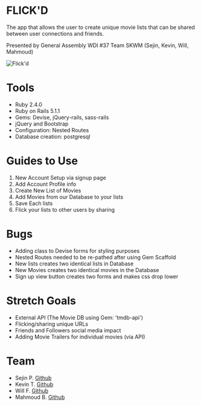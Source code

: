 # FLICK'D

The app that allows the user to create unique movie lists that can be shared between user connections and friends.

Presented by General Assembly WDI #37 Team SKWM (Sejin, Kevin, Will, Mahmoud)

![Flick'd](https://www.dropbox.com/s/47sr7h6id5hkxjf/Screen%20Shot%202017-06-05%20at%2010.34.43%20AM.png?dl=0)

# Tools

* Ruby 2.4.0
* Ruby on Rails 5.1.1
* Gems: Devise, jQuery-rails, sass-rails
* jQuery and Bootstrap
* Configuration: Nested Routes
* Database creation: postgresql

# Guides to Use

1. New Account Setup via signup page
2. Add Account Profile info
3. Create New List of Movies
4. Add Movies from our Database to your lists
5. Save Each lists
6. Flick your lists to other users by sharing


# Bugs

* Adding class to Devise forms for styling purposes
* Nested Routes needed to be re-pathed after using Gem Scaffold
* New lists creates two identical lists in Database
* New Movies creates two identical movies in the Database
* Sign up view button creates two forms and makes css drop lower

# Stretch Goals
* External API (The Movie DB using Gem: 'tmdb-api')
* Flicking/sharing unique URLs
* Friends and Followers social media impact
* Adding Movie Trailers for individual movies (via API)

# Team
* Sejin P. [Github](https://github.com/sejinpark0209)
* Kevin T. [Github](https://github.com/kwadrnt)
* Will F. [Github](https://github.com/promethwill88)
* Mahmoud B. [Github](https://github.com/mickmacks)
